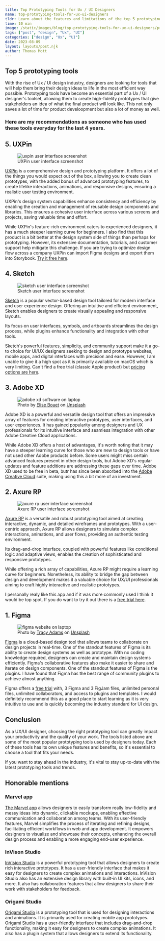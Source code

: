 ```yaml
---
title: Top Prototyping Tools for Ux / UI Designers
name: top-prototyping-tools-for-ux-ui-designers
tldr: Learn about the features and limitations of the top 5 prototyping tools for UX/UI designers to create low and high-fidelity prototypes.
time: 10 min
image: /static/images/blog/top-prototyping-tools-for-ux-ui-designers/prototyping.jpg
tags: ["post", "design", "Ux", "UI"]
categories: ["design", "Ux", "UI"]
date: 2023-08-09
layout: layouts/post.njk
author: Thomas Mott
---
```


## Top 5 prototyping tools

With the rise of Ux / UI design industry, designers are looking for tools that will help them bring their design ideas to life in the most efficient way possible. Prototyping tools have become an essential part of a Ux / UI designer's toolset, allowing them to create high-fidelity prototypes that give stakeholders an idea of what the final product will look like. This not only saves a lot of time for product develoopment but also a lot of money as well.

### Here are my recommendations as someone who has used these tools everyday for the last 4 years.

## 5. UXPin

<figure>
	<img class="case-img" src="/static/images/blog/top-prototyping-tools-for-ux-ui-designers/uxpin.jpg" alt="uxpin user interface screenshot">
	<figcaption>UXPin user interface screenshot</figcaption>
</figure>

[UXPin](https://www.uxpin.com/) is a comprehensive design and prototyping platform. It offers a lot of the things you would expect out of the box, allowing you to create clean prototypes, with the added bonus of advanced prototyping features, to create lifelike interactions, animations, and responsive designs, ensuring a realistic user testing environment.

UXPin's design system capabilities enhance consistency and efficiency by enabling the creation and management of reusable design components and libraries. This ensures a cohesive user interface across various screens and projects, saving valuable time and effort.

While UXPin's feature-rich environment caters to experienced designers, it has a much steeper learning curve for beginners. I also find that this product is a bit better at the design system side of things than perhaps for prototyping. However, its extensive documentation, tutorials, and customer support help mitigate this challenge. If you are trying to optimize design flow across a company UXPin can import Figma designs and export them into Storybook. [Try it free here](https://www.uxpin.com/sign-up).

## 4. Sketch

<figure>
	<img class="case-img" src="/static/images/blog/top-prototyping-tools-for-ux-ui-designers/sketch.jpg" alt="sketch user interface screenshot">
	<figcaption>Sketch user interface screenshot</figcaption>
</figure>

[Sketch](https://www.sketch.com/) is a popular vector-based design tool tailored for modern interface and user experience design. Offering an intuitive and efficient environment, Sketch enables designers to create visually appealing and responsive layouts.

Its focus on user interfaces, symbols, and artboards streamlines the design process, while plugins enhance functionality and integration with other tools.

Sketch's powerful features, simplicity, and community support make it a go-to choice for UI/UX designers seeking to design and prototype websites, mobile apps, and digital interfaces with precision and ease. However, I am unable to give it a high spot as it is primarily available on macOS which is very limiting. Can't find a free trial (classic Apple product) but [pricing options are here](https://www.sketch.com/pricing/).

## 3. Adobe XD

<figure>
	<img class="case-img" src="/static/images/blog/top-prototyping-tools-for-ux-ui-designers/xd.jpg" alt="adobe xd software on laptop">
	<figcaption>Photo by <a href="https://unsplash.com/@elisebouet?utm_source=unsplash&utm_medium=referral&utm_content=creditCopyText">Elise Bouet</a> on <a href="https://unsplash.com/photos/HeuT_HhBdB8?utm_source=unsplash&utm_medium=referral&utm_content=creditCopyText">Unsplash</a>
  </figcaption>
</figure>

Adobe XD is a powerful and versatile design tool that offers an impressive array of features for creating interactive prototypes, user interfaces, and user experiences. It has gained popularity among designers and UX professionals for its intuitive interface and seamless integration with other Adobe Creative Cloud applications.

While Adobe XD offers a host of advantages, it's worth noting that it may have a steeper learning curve for those who are new to design tools or have not used other Adobe products before. Some users might miss certain advanced features present in other design tools, but Adobe XD's regular updates and feature additions are addressing these gaps over time. Adobe XD used to be free in beta, butr has since been absorbed into the [Adobe Creative Cloud](https://www.adobe.com/uk/creativecloud.html) suite, making using this a bit more of an investment.

## 2. Axure RP

<figure>
	<img class="case-img" src="/static/images/blog/top-prototyping-tools-for-ux-ui-designers/rp.jpg" alt="axure rp user interface screenshot">
	<figcaption>Axure RP user interface screenshot</figcaption>
</figure>

[Axure RP](https://www.axure.com/) is a versatile and robust prototyping tool aimed at creating interactive, dynamic, and detailed wireframes and prototypes. With a user-centric approach, Axure RP allows designers to simulate complex interactions, animations, and user flows, providing an authentic testing environment.

Its drag-and-drop interface, coupled with powerful features like conditional logic and adaptive views, enables the creation of sophisticated and responsive prototypes.

While offering a rich array of capabilities, Axure RP might require a learning curve for beginners. Nonetheless, its ability to bridge the gap between design and development makes it a valuable choice for UX/UI professionals aiming to craft highly interactive and realistic prototypes.

I personally realy like this app and if it was more commonly used I think it would be top spot. If you do want to try it out there is a [free trial here](https://www.axure.com/download).

## 1. Figma

<figure>
	<img class="case-img" src="/static/images/blog/top-prototyping-tools-for-ux-ui-designers/figma.jpg" alt="figma website on laptop">
	<figcaption>Photo by <a href="https://unsplash.com/@tracycodes?utm_source=unsplash&utm_medium=referral&utm_content=creditCopyText">Tracy Adams</a> on <a href="https://unsplash.com/photos/rA5MU4pXnWE?utm_source=unsplash&utm_medium=referral&utm_content=creditCopyText">Unsplash</a>
  </figcaption>
</figure>

[Figma](https://www.figma.com/) is a cloud-based design tool that allows teams to collaborate on design projects in real-time. One of the standout features of Figma is its ability to create design systems as well as prototype. With no coding knowledge required, designers can create and maintain design systems efficiently. Figma's collaborative features also make it easier to share and iterate on design components. One of the standout features of Figma is the plugins. I have found that Figma has the best range of community plugins to achieve almost anything.

Figma offers a [free trial](https://www.figma.com/pricing/) with, 3 Figma and 3 FigJam files, unlimited personal files, unlimited collaborators, and access to plugins and templates. I would definitely recommend this as a good place to start learning as it is very intuitive to use and is quickly becoming the industry standard for UI design.

## Conclusion

As a UX/UI designer, choosing the right prototyping tool can greatly impact your productivity and the quality of your work. The tools listed above are some of the most popular prototyping tools used by designers today. Each of these tools has its own unique features and benefits, so it's essential to choose a tool that fits your needs.

If you want to stay ahead in the industry, it's vital to stay up-to-date with the latest prototyping tools and trends.

## Honorable mentions

### Marvel app

[The Marvel app](https://marvelapp.com/) allows designers to easily transform really low-fidelity and messy ideas into dynamic, clickable mockups, enabling effective communication and collaboration among teams. With its user-friendly features, Marvel simplifies the process of iterating and refining designs, facilitating efficient workflows in web and app development. It empowers designers to visualize and showcase their concepts, enhancing the overall design process and enabling a more engaging end-user experience.

### InVison Studio

[InVision Studio](https://www.invisionapp.com/) is a powerful prototyping tool that allows designers to create rich interactive prototypes. It has a user-friendly interface that makes it easy for designers to create complex animations and interactions. InVision Studio also has an extensive design library with built-in UI kits, icons, and more. It also has collaboration features that allow designers to share their work with stakeholders for feedback.

### Origami Studio

[Origami Studio](https://origami.design/) is a prototyping tool that is used for designing interactions and animations. It is primarily used for creating mobile app prototypes. Origami Studio has a user-friendly interface that includes drag-and-drop functionality, making it easy for designers to create complex animations. It also has a plugin system that allows designers to extend its functionality.
